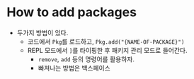 # How to add packages 

- 두가지 방법이 있다. 
    + 코드에서 `Pkg`를 로드하고, `Pkg.add("{NAME-OF-PACKAGE}")`
    + REPL 모드에서 `]`를 타이핑한 후 패키지 관리 모드로 들어간다. 
        + `remove`, `add` 등의 명령어를 활용하자. 
        + 빠져나는 방법은 백스페이스 
